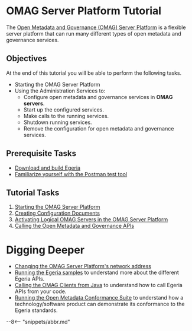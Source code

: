<!-- SPDX-License-Identifier: CC-BY-4.0 -->
<!-- Copyright Contributors to the ODPi Egeria project. -->

# OMAG Server Platform Tutorial

The [Open Metadata and Governance (OMAG) Server Platform](/egeria-docs/concepts/omag-server-platform)
is a flexible server platform that
can run many different types of open metadata and governance services.

## Objectives

At the end of this tutorial you will be able to perform the following tasks.

* Starting the OMAG Server Platform
* Using the Administration Services to:
  * Configure open metadata and governance services in **OMAG servers**.
  * Start up the configured services.
  * Make calls to the running services.
  * Shutdown running services.
  * Remove the configuration for open metadata and governance services.
  
## Prerequisite Tasks

* [Download and build Egeria](../building-egeria-tutorial)
* [Familiarize yourself with the Postman test tool](/egeria-docs/education/tutorials/postman-tutorial/overview)

## Tutorial Tasks

1. [Starting the OMAG Server Platform](/egeria-docs/education/tutorials/omag-server-tutorial/task-starting-the-omag-server-platform)
2. [Creating Configuration Documents](/egeria-docs/education/tutorials/omag-server-tutorial/task-creating-configuration-documents)
3. [Activating Logical OMAG Servers in the OMAG Server Platform](/egeria-docs/education/tutorials/omag-server-tutorial/task-starting-omag-server)
4. [Calling the Open Metadata and Governance APIs](/egeria-docs/education/tutorials/omag-server-tutorial/task-calling-omag-apis)

# Digging Deeper

* [Changing the OMAG Server Platform's network address](/egeria-docs/education/tutorials/omag-server-tutorial/task-changing-the-omag-server-network-address)
* [Running the Egeria samples](/egeria-docs/education/tutorials/running-samples-tutorial/overview)
to understand more about the different Egeria APIs.
* [Calling the OMAG Clients from Java](/egeria-docs/education/tutorials/omag-client-tutorial/overview)
to understand how to call Egeria APIs from your code.
* [Running the Open Metadata Conformance Suite](/egeria-docs/guides/cts/overview)
to understand how a technology/software product can demonstrate
its conformance to the Egeria standards.

--8<-- "snippets/abbr.md"